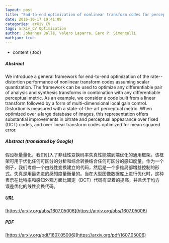 ```yaml
---
layout: post
title: "End-to-end optimization of nonlinear transform codes for perceptual quality"
date: 2016-10-17 19:41:09
categories: arXiv_CV
tags: arXiv_CV Optimization
author: Johannes Ballé, Valero Laparra, Eero P. Simoncelli
mathjax: true
---
```


* content
{:toc}

##### Abstract
We introduce a general framework for end-to-end optimization of the rate--distortion performance of nonlinear transform codes assuming scalar quantization. The framework can be used to optimize any differentiable pair of analysis and synthesis transforms in combination with any differentiable perceptual metric. As an example, we consider a code built from a linear transform followed by a form of multi-dimensional local gain control. Distortion is measured with a state-of-the-art perceptual metric. When optimized over a large database of images, this representation offers substantial improvements in bitrate and perceptual appearance over fixed (DCT) codes, and over linear transform codes optimized for mean squared error.

##### Abstract (translated by Google)
假设标量量化，我们引入了非线性变换码率失真性能端到端优化的通用框架。该框架可用于优化任何可区分的分析和综合转换结合任何可区分的感知度量。作为一个例子，我们考虑一个由线性变换建立的代码，然后是一个多维局部增益控制的形式。失真是用最先进的感知度量衡量的。当在大型图像数据库上进行优化时，这种表示在比特率和感知外观方面比固定（DCT）代码有显着的提高，并且优于均方误差优化的线性变换代码。

##### URL
[https://arxiv.org/abs/1607.05006](https://arxiv.org/abs/1607.05006)

##### PDF
[https://arxiv.org/pdf/1607.05006](https://arxiv.org/pdf/1607.05006)

